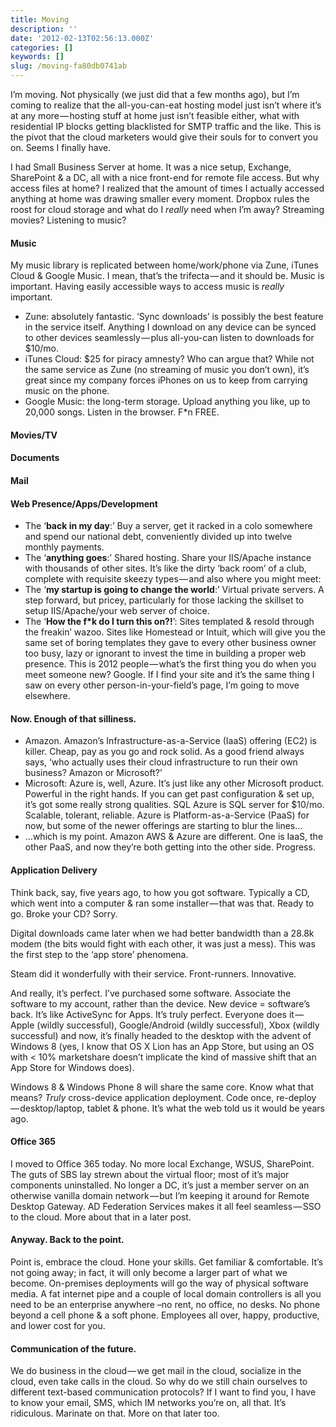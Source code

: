 ```yaml
---
title: Moving
description: ''
date: '2012-02-13T02:56:13.000Z'
categories: []
keywords: []
slug: /moving-fa80db0741ab
---
```


I’m moving. Not physically (we just did that a few months ago), but I’m coming to realize that the all-you-can-eat hosting model just isn’t where it’s at any more — hosting stuff at home just isn’t feasible either, what with residential IP blocks getting blacklisted for SMTP traffic and the like. This is the pivot that the cloud marketers would give their souls for to convert you on. Seems I finally have.

I had Small Business Server at home. It was a nice setup, Exchange, SharePoint & a DC, all with a nice front-end for remote file access. But why access files at home? I realized that the amount of times I actually accessed anything at home was drawing smaller every moment. Dropbox rules the roost for cloud storage and what do I _really_ need when I’m away? Streaming movies? Listening to music?

#### Music

My music library is replicated between home/work/phone via Zune, iTunes Cloud & Google Music. I mean, that’s the trifecta — and it should be. Music is important. Having easily accessible ways to access music is _really_ important.

* Zune: absolutely fantastic. ‘Sync downloads’ is possibly the best feature in the service itself. Anything I download on any device can be synced to other devices seamlessly — plus all-you-can listen to downloads for $10/mo.
* iTunes Cloud: $25 for piracy amnesty? Who can argue that? While not the same service as Zune (no streaming of music you don’t own), it’s great since my company forces iPhones on us to keep from carrying music on the phone.
* Google Music: the long-term storage. Upload anything you like, up to 20,000 songs. Listen in the browser. F\*n FREE.

#### Movies/TV

#### Documents

#### Mail

#### Web Presence/Apps/Development

* The ‘**back in my day**:’ Buy a server, get it racked in a colo somewhere and spend our national debt, conveniently divided up into twelve monthly payments.
* The ‘**anything goes**:’ Shared hosting. Share your IIS/Apache instance with thousands of other sites. It’s like the dirty ‘back room’ of a club, complete with requisite skeezy types — and also where you might meet:
* The ‘**my startup is going to change the world**:’ Virtual private servers. A step forward, but pricey, particularly for those lacking the skillset to setup IIS/Apache/your web server of choice.
* The ‘**How the f\*k do I turn this on?!**’: Sites templated & resold through the freakin’ wazoo. Sites like Homestead or Intuit, which will give you the same set of boring templates they gave to every other business owner too busy, lazy or ignorant to invest the time in building a proper web presence. This is 2012 people — what’s the first thing you do when you meet someone new? Google. If I find your site and it’s the same thing I saw on every other person-in-your-field’s page, I’m going to move elsewhere.

#### Now. Enough of that silliness.

* Amazon. Amazon’s Infrastructure-as-a-Service (IaaS) offering (EC2) is killer. Cheap, pay as you go and rock solid. As a good friend always says, ‘who actually uses their cloud infrastructure to run their own business? Amazon or Microsoft?’
* Microsoft: Azure is, well, Azure. It’s just like any other Microsoft product. Powerful in the right hands. If you can get past configuration & set up, it’s got some really strong qualities. SQL Azure is SQL server for $10/mo. Scalable, tolerant, reliable. Azure is Platform-as-a-Service (PaaS) for now, but some of the newer offerings are starting to blur the lines…
* …which is my point. Amazon AWS & Azure are different. One is IaaS, the other PaaS, and now they’re both getting into the other side. Progress.

#### Application Delivery

Think back, say, five years ago, to how you got software. Typically a CD, which went into a computer & ran some installer — that was that. Ready to go. Broke your CD? Sorry.

Digital downloads came later when we had better bandwidth than a 28.8k modem (the bits would fight with each other, it was just a mess). This was the first step to the ‘app store’ phenomena.

Steam did it wonderfully with their service. Front-runners. Innovative.

And really, it’s perfect. I’ve purchased some software. Associate the software to my account, rather than the device. New device = software’s back. It’s like ActiveSync for Apps. It’s truly perfect. Everyone does it — Apple (wildly successful), Google/Android (wildly successful), Xbox (wildly successful) and now, it’s finally headed to the desktop with the advent of Windows 8 (yes, I know that OS X Lion has an App Store, but using an OS with < 10% marketshare doesn’t implicate the kind of massive shift that an App Store for Windows does).

Windows 8 & Windows Phone 8 will share the same core. Know what that means? _Truly_ cross-device application deployment. Code once, re-deploy — desktop/laptop, tablet & phone. It’s what the web told us it would be years ago.

#### Office 365

I moved to Office 365 today. No more local Exchange, WSUS, SharePoint. The guts of SBS lay strewn about the virtual floor; most of it’s major components uninstalled. No longer a DC, it’s just a member server on an otherwise vanilla domain network — but I’m keeping it around for Remote Desktop Gateway. AD Federation Services makes it all feel seamless — SSO to the cloud. More about that in a later post.

#### Anyway. Back to the point.

Point is, embrace the cloud. Hone your skills. Get familiar & comfortable. It’s not going away; in fact, it will only become a larger part of what we become. On-premises deployments will go the way of physical software media. A fat internet pipe and a couple of local domain controllers is all you need to be an enterprise anywhere –no rent, no office, no desks. No phone beyond a cell phone & a soft phone. Employees all over, happy, productive, and lower cost for you.

#### Communication of the future.

We do business in the cloud — we get mail in the cloud, socialize in the cloud, even take calls in the cloud. So why do we still chain ourselves to different text-based communication protocols? If I want to find you, I have to know your email, SMS, which IM networks you’re on, all that. It’s ridiculous. Marinate on that. More on that later too.
